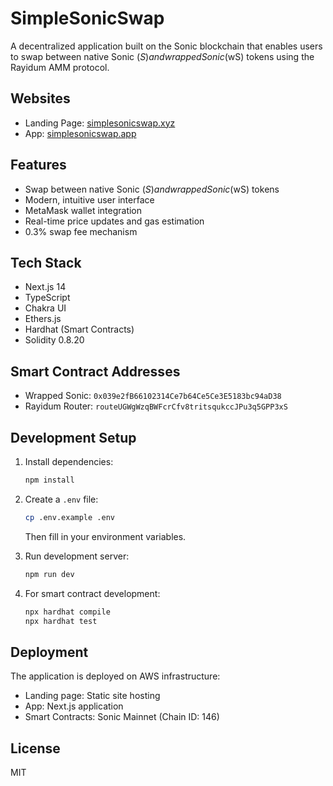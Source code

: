 # SimpleSonicSwap

A decentralized application built on the Sonic blockchain that enables users to swap between native Sonic ($S) and wrapped Sonic ($wS) tokens using the Rayidum AMM protocol.

## Websites

- Landing Page: [simplesonicswap.xyz](https://simplesonicswap.xyz)
- App: [simplesonicswap.app](https://simplesonicswap.app)

## Features

- Swap between native Sonic ($S) and wrapped Sonic ($wS) tokens
- Modern, intuitive user interface
- MetaMask wallet integration
- Real-time price updates and gas estimation
- 0.3% swap fee mechanism

## Tech Stack

- Next.js 14
- TypeScript
- Chakra UI
- Ethers.js
- Hardhat (Smart Contracts)
- Solidity 0.8.20

## Smart Contract Addresses

- Wrapped Sonic: `0x039e2fB66102314Ce7b64Ce5Ce3E5183bc94aD38`
- Rayidum Router: `routeUGWgWzqBWFcrCfv8tritsqukccJPu3q5GPP3xS`

## Development Setup

1. Install dependencies:
   ```bash
   npm install
   ```

2. Create a `.env` file:
   ```bash
   cp .env.example .env
   ```
   Then fill in your environment variables.

3. Run development server:
   ```bash
   npm run dev
   ```

4. For smart contract development:
   ```bash
   npx hardhat compile
   npx hardhat test
   ```

## Deployment

The application is deployed on AWS infrastructure:
- Landing page: Static site hosting
- App: Next.js application
- Smart Contracts: Sonic Mainnet (Chain ID: 146)

## License

MIT 